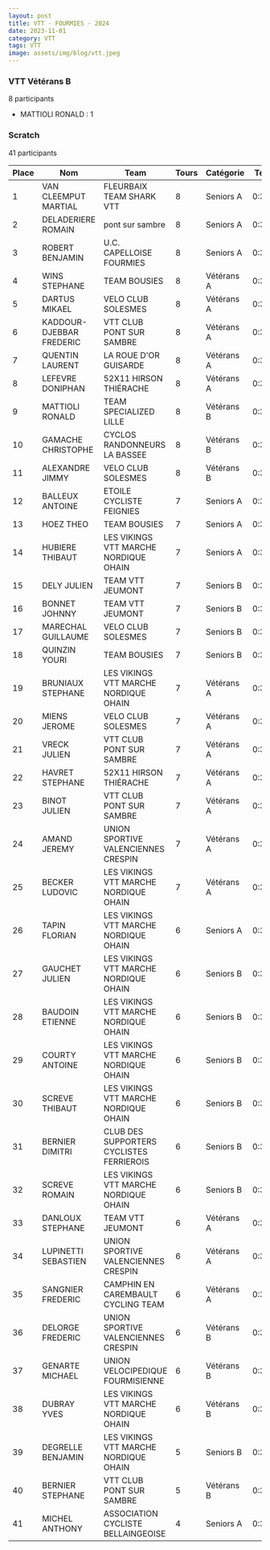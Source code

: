 ```yaml
---
layout: post
title: VTT - FOURMIES - 2024
date: 2023-11-01
category: VTT
tags: VTT
image: assets/img/blog/vtt.jpeg
---
```


### VTT Vétérans B
8 participants
- MATTIOLI RONALD : 1

### Scratch
41 participants

| Place | Nom | Team | Tours | Catégorie | Temps |
|---|---|---|---|---|---|
| 1 | VAN CLEEMPUT MARTIAL | FLEURBAIX TEAM SHARK VTT | 8 | Seniors A | 0:38:53 |
| 2 | DELADERIERE ROMAIN | pont sur sambre | 8 | Seniors A | 0:38:53 |
| 3 | ROBERT BENJAMIN | U.C. CAPELLOISE FOURMIES | 8 | Seniors A | 0:38:53 |
| 4 | WINS STEPHANE | TEAM BOUSIES | 8 | Vétérans A | 0:38:53 |
| 5 | DARTUS MIKAEL | VELO CLUB SOLESMES | 8 | Vétérans A | 0:38:53 |
| 6 | KADDOUR-DJEBBAR FREDERIC | VTT  CLUB PONT SUR SAMBRE | 8 | Vétérans A | 0:38:53 |
| 7 | QUENTIN LAURENT | LA ROUE D'OR GUISARDE | 8 | Vétérans A | 0:38:53 |
| 8 | LEFEVRE DONIPHAN | 52X11 HIRSON THIÉRACHE | 8 | Vétérans A | 0:38:53 |
| 9 | MATTIOLI RONALD | TEAM SPECIALIZED LILLE | 8 | Vétérans B | 0:38:53 |
| 10 | GAMACHE CHRISTOPHE | CYCLOS RANDONNEURS LA BASSEE | 8 | Vétérans B | 0:38:53 |
| 11 | ALEXANDRE JIMMY | VELO CLUB SOLESMES | 8 | Vétérans B | 0:38:53 |
| 12 | BALLEUX ANTOINE | ETOILE CYCLISTE FEIGNIES | 7 | Seniors A | 0:38:53 |
| 13 | HOEZ THEO | TEAM BOUSIES | 7 | Seniors A | 0:38:53 |
| 14 | HUBIERE THIBAUT | LES VIKINGS VTT MARCHE NORDIQUE OHAIN | 7 | Seniors A | 0:38:53 |
| 15 | DELY JULIEN | TEAM VTT JEUMONT | 7 | Seniors B | 0:38:53 |
| 16 | BONNET JOHNNY | TEAM VTT JEUMONT | 7 | Seniors B | 0:38:53 |
| 17 | MARECHAL GUILLAUME | VELO CLUB SOLESMES | 7 | Seniors B | 0:38:53 |
| 18 | QUINZIN YOURI | TEAM BOUSIES | 7 | Seniors B | 0:38:53 |
| 19 | BRUNIAUX STEPHANE | LES VIKINGS VTT MARCHE NORDIQUE OHAIN | 7 | Vétérans A | 0:38:53 |
| 20 | MIENS JEROME | VELO CLUB SOLESMES | 7 | Vétérans A | 0:38:53 |
| 21 | VRECK JULIEN | VTT  CLUB PONT SUR SAMBRE | 7 | Vétérans A | 0:38:53 |
| 22 | HAVRET STEPHANE | 52X11 HIRSON THIÉRACHE | 7 | Vétérans A | 0:38:53 |
| 23 | BINOT JULIEN | VTT  CLUB PONT SUR SAMBRE | 7 | Vétérans A | 0:38:53 |
| 24 | AMAND JEREMY | UNION SPORTIVE VALENCIENNES CRESPIN | 7 | Vétérans A | 0:38:53 |
| 25 | BECKER LUDOVIC | LES VIKINGS VTT MARCHE NORDIQUE OHAIN | 7 | Vétérans A | 0:38:53 |
| 26 | TAPIN FLORIAN | LES VIKINGS VTT MARCHE NORDIQUE OHAIN | 6 | Seniors A | 0:38:53 |
| 27 | GAUCHET JULIEN | LES VIKINGS VTT MARCHE NORDIQUE OHAIN | 6 | Seniors B | 0:38:53 |
| 28 | BAUDOIN ETIENNE | LES VIKINGS VTT MARCHE NORDIQUE OHAIN | 6 | Seniors B | 0:38:53 |
| 29 | COURTY ANTOINE | LES VIKINGS VTT MARCHE NORDIQUE OHAIN | 6 | Seniors B | 0:38:53 |
| 30 | SCREVE THIBAUT | LES VIKINGS VTT MARCHE NORDIQUE OHAIN | 6 | Seniors B | 0:38:53 |
| 31 | BERNIER DIMITRI | CLUB DES SUPPORTERS CYCLISTES FERRIEROIS | 6 | Seniors B | 0:38:53 |
| 32 | SCREVE ROMAIN | LES VIKINGS VTT MARCHE NORDIQUE OHAIN | 6 | Seniors B | 0:38:53 |
| 33 | DANLOUX STEPHANE | TEAM VTT JEUMONT | 6 | Vétérans A | 0:38:53 |
| 34 | LUPINETTI SEBASTIEN | UNION SPORTIVE VALENCIENNES CRESPIN | 6 | Vétérans A | 0:38:53 |
| 35 | SANGNIER FREDERIC | CAMPHIN EN CAREMBAULT CYCLING TEAM | 6 | Vétérans A | 0:38:53 |
| 36 | DELORGE FREDERIC | UNION SPORTIVE VALENCIENNES CRESPIN | 6 | Vétérans B | 0:38:53 |
| 37 | GENARTE MICHAEL | UNION VELOCIPEDIQUE FOURMISIENNE | 6 | Vétérans B | 0:38:53 |
| 38 | DUBRAY YVES | LES VIKINGS VTT MARCHE NORDIQUE OHAIN | 6 | Vétérans B | 0:38:53 |
| 39 | DEGRELLE BENJAMIN | LES VIKINGS VTT MARCHE NORDIQUE OHAIN | 5 | Seniors B | 0:38:53 |
| 40 | BERNIER STEPHANE | VTT  CLUB PONT SUR SAMBRE | 5 | Vétérans B | 0:38:53 |
| 41 | MICHEL ANTHONY | ASSOCIATION CYCLISTE BELLAINGEOISE | 4 | Seniors A | 0:38:53 |
